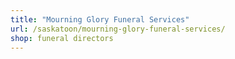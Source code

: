 ```yaml
---
title: "Mourning Glory Funeral Services"
url: /saskatoon/mourning-glory-funeral-services/
shop: funeral directors
---
```


